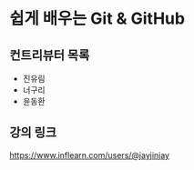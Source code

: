 # 쉽게 배우는 Git & GitHub

## 컨트리뷰터 목록

- 진유림
- 너구리
- 윤동환

## 강의 링크
https://www.inflearn.com/users/@jayjinjay